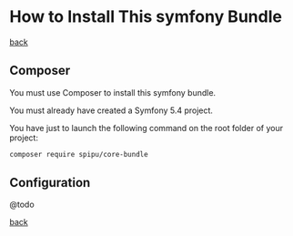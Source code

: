 # How to Install This symfony Bundle

[back](./README.md)

## Composer

You must use Composer to install this symfony bundle.

You must already have created a Symfony 5.4 project.

You have just to launch the following command on the root folder of your project:

```bash
composer require spipu/core-bundle
```

## Configuration

@todo

[back](./README.md)
